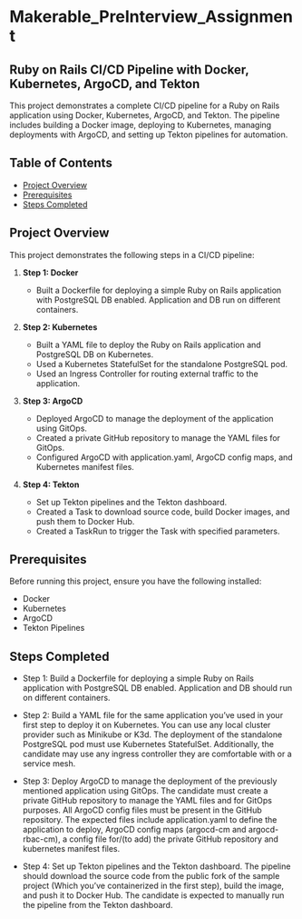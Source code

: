 # Makerable_PreInterview_Assignment

## Ruby on Rails CI/CD Pipeline with Docker, Kubernetes, ArgoCD, and Tekton

This project demonstrates a complete CI/CD pipeline for a Ruby on Rails application using Docker, Kubernetes, ArgoCD, and Tekton. The pipeline includes building a Docker image, deploying to Kubernetes, managing deployments with ArgoCD, and setting up Tekton pipelines for automation.

## Table of Contents

- [Project Overview](#project-overview)
- [Prerequisites](#prerequisites)
- [Steps Completed](#steps-completed)


## Project Overview

This project demonstrates the following steps in a CI/CD pipeline:

1. **Step 1: Docker**
   - Built a Dockerfile for deploying a simple Ruby on Rails application with PostgreSQL DB enabled. Application and DB run on different containers.

2. **Step 2: Kubernetes**
   - Built a YAML file to deploy the Ruby on Rails application and PostgreSQL DB on Kubernetes.
   - Used a Kubernetes StatefulSet for the standalone PostgreSQL pod.
   - Used an Ingress Controller for routing external traffic to the application.

3. **Step 3: ArgoCD**
   - Deployed ArgoCD to manage the deployment of the application using GitOps.
   - Created a private GitHub repository to manage the YAML files for GitOps.
   - Configured ArgoCD with application.yaml, ArgoCD config maps, and Kubernetes manifest files.

4. **Step 4: Tekton**
   - Set up Tekton pipelines and the Tekton dashboard.
   - Created a Task to download source code, build Docker images, and push them to Docker Hub.
   - Created a TaskRun to trigger the Task with specified parameters.

## Prerequisites

Before running this project, ensure you have the following installed:

- Docker
- Kubernetes 
- ArgoCD
- Tekton Pipelines

## Steps Completed

- Step 1: Build a Dockerfile for deploying a simple Ruby on Rails application with PostgreSQL DB  enabled. Application and DB should run on different containers.

- Step 2: Build a YAML file for the same application you’ve used in your first step to deploy it on Kubernetes. You can use any local cluster provider such as Minikube or K3d. The deployment of the standalone PostgreSQL pod must use Kubernetes StatefulSet. Additionally, the candidate may use any ingress controller they are comfortable with or a service mesh.

- Step 3: Deploy ArgoCD to manage the deployment of the previously mentioned application using GitOps. The candidate must create a private GitHub repository to manage the YAML files and for GitOps purposes. All ArgoCD config files must be present in the GitHub repository. The expected files include application.yaml to define the application to deploy, ArgoCD config maps (argocd-cm and argocd-rbac-cm), a config file for/(to add) the private GitHub repository and kubernetes manifest files.

- Step 4: Set up Tekton pipelines and the Tekton dashboard. The pipeline should download the source code from the public fork of the sample project (Which you’ve containerized in the first step), build the image, and push it to Docker Hub. The candidate is expected to manually run the pipeline from the Tekton dashboard.



